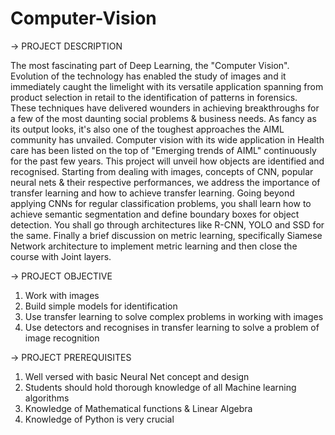 # Computer-Vision

-> PROJECT DESCRIPTION

The most fascinating part of Deep Learning, the "Computer Vision". Evolution of the technology has enabled the study of images and it immediately caught the limelight with its versatile application spanning from product selection in retail to the identification of patterns in forensics. These techniques have delivered wounders in achieving breakthroughs for a few of the most daunting social problems & business needs. As fancy as its output looks, it's also one of the toughest approaches the AIML community has unvailed. Computer vision with its wide application in Health care has been listed on the top of  "Emerging trends of AIML" continuously for the past few years.
This project will unveil how objects are identified and recognised. Starting from dealing with images, concepts of CNN, popular neural nets & their respective performances, we address the importance of transfer learning and how to achieve transfer learning. Going beyond applying CNNs for regular classification problems, you shall learn how to achieve semantic segmentation and define boundary boxes for object detection. You shall go through architectures like R-CNN, YOLO and SSD for the same. Finally a brief discussion on metric learning, specifically Siamese Network architecture to implement metric learning and then close the course with Joint layers.

-> PROJECT OBJECTIVE
1. Work with images
2. Build simple models for identification
3. Use transfer learning to solve complex problems in working with images
4. Use detectors and recognises in transfer learning to solve a problem of image recognition
 

-> PROJECT PREREQUISITES
1. Well versed with basic Neural Net concept and design
2. Students should hold thorough knowledge of all Machine learning algorithms
3. Knowledge of Mathematical functions & Linear Algebra
4. Knowledge of Python is very crucial

